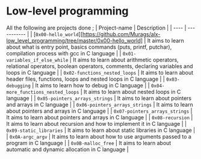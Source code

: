 # Low-level programming
 All the following are projects done ;
| Project-name | Description |
| ---- | ----------- |
| [`0x00-hello_world`][https://github.com/Murags/alx-low_level_programming/tree/master/0x00-hello_world] | It aims to learn about what is entry point, basics commands (puts, printf, putchar), compilation process with gcc in C language |
| `0x01-variables_if_else_while` | It aims to learn about arithmetic operators, relational operators, boolean operators, comments, declaring variables and loops in C language |
| `0x02-functions_nested_loops` | It aims to learn about header files, functions, loops and nested loops in C language |
| `0x03-debugging` | It aims to learn how to debug in C language |
| `0x04-more_functions_nested_loops` | It aims to learn about nested loops in C language |
| `0x05-pointers_arrays_strings` | It aims to learn about pointers and arrays in C language |
| `0x06-pointers_arrays_strings` | It aims to learn about pointers and arrays in C language |
| `0x07-pointers_arrays_strings` | It aims to learn about pointers and arrays in C language |
| `0x08-recursion` | It aims to learn about recursion and how to implement it in C language |
| `0x09-static_libraries` | It aims to learn about static libraries in C language |
| `0x0A-argc_argv` | It aims to learn about how to use arguments passed to a program in C language |
| `0x0B-malloc_free` | It aims to learn about automatic and dynamic allocation in C language |
